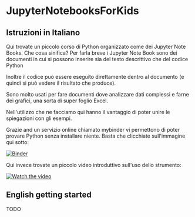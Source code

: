 # JupyterNotebooksForKids

## Istruzioni in Italiano

Qui trovate un piccolo corso di Python organizzato come dei Jupyter Note Books. Che cosa sinifica? Per farla breve i Jupyter Note Book sono dei documenti in cui si possono inserire sia del testo descrittivo che del codice Python

Inoltre il codice può essere eseguito direttamente dentro al documento (e quindi si può vedere il risultato che produce). 

Sono molto usati per fare documenti dove analizzare dati complessi e farne dei grafici, una sorta di super foglio Excel.

Nell'utilizzo che ne facciamo qui hanno il vantaggio di poter unire le spiegazioni con gli esempi. 

Grazie and un servizio online chiamato mybinder vi permettono di poter provare Python senza installare niente. 
Basta che clicchiate sull'immagine qui sotto: 

[![Binder](https://mybinder.org/badge_logo.svg)](https://mybinder.org/v2/gh/maeste/JupyterNotebooksForKids/master?filepath=IT)

Qui invece trovate un piccolo video introduttivo sull'uso dello strumento:

[![Watch the video](http://i3.ytimg.com/vi/zUJUfqTxYwc/hqdefault.jpg)](https://youtu.be/zUJUfqTxYwc)

## English getting started

TODO 
